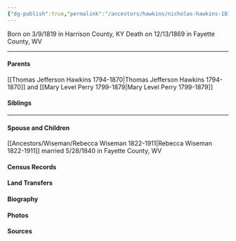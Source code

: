 ```yaml
---
{"dg-publish":true,"permalink":"/ancestors/hawkins/nicholas-hawkins-1819-1869/","tags":["Nicholas-Hawkins"]}
---
```


Born on  3/9/1819 in Harrison County, KY
Death on 12/13/1869 in Fayette County, WV

---
#### Parents

[[Thomas Jefferson Hawkins 1794-1870\|Thomas Jefferson Hawkins 1794-1870]] and [[Mary Level Perry 1799-1879\|Mary Level Perry 1799-1879]]
#### Siblings
<!-- Link to sibling -->

---
#### Spouse and Children
[[Ancestors/Wiseman/Rebecca Wiseman 1822-1911\|Rebecca Wiseman 1822-1911]] married 5/28/1840 in Fayette County, WV
<!-- Link to child -->

#### Census Records

#### Land Transfers

#### Biography

#### Photos

#### Sources

